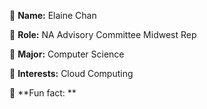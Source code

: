👋 **Name:** Elaine Chan

🔎 **Role:** NA Advisory Committee Midwest Rep

📖 **Major:** Computer Science

🧐 **Interests:** Cloud Computing

🤯 **Fun fact: **
